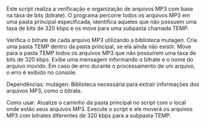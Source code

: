 Este script realiza a verificação e organização de arquivos MP3 com base na taxa de bits (bitrate). O programa percorre todos os arquivos MP3 em uma pasta principal especificada, identifica aqueles que não possuem uma taxa de bits de 320 kbps e os move para uma subpasta chamada TEMP.

Verifica o bitrate de cada arquivo MP3 utilizando a biblioteca mutagen.
Cria uma pasta TEMP dentro da pasta principal, se ela ainda não existir.
Move para a pasta TEMP todos os arquivos MP3 que não possuírem uma taxa de bits de 320 kbps.
Exibe uma mensagem informando o bitrate e o nome do arquivo movido.
Em caso de erro durante o processamento de um arquivo, o erro é exibido no console.

Dependências:
mutagen: Biblioteca necessária para extrair informações dos arquivos MP3, como o bitrate.

Como usar:
Atualize o caminho da pasta principal no script com o local onde estão seus arquivos MP3.
Execute o script e ele moverá os arquivos MP3 com bitrates diferentes de 320 kbps para a subpasta TEMP.

